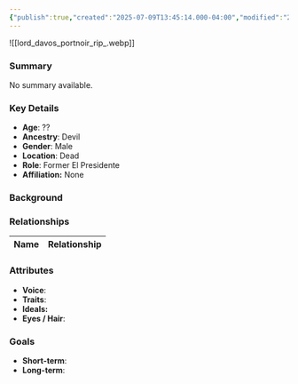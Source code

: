 ```yaml
---
{"publish":true,"created":"2025-07-09T13:45:14.000-04:00","modified":"2025-07-09T13:52:41.000-04:00","cssclasses":""}
---
```



![[lord_davos_portnoir_rip_.webp]]
### Summary
No summary available.

### Key Details
- **Age**: ??
- **Ancestry**: Devil
- **Gender**: Male
- **Location**: Dead
- **Role**: Former El Presidente
- **Affiliation:** None

### Background


### Relationships

| Name  | Relationship |
| ----- | ------------ |

### Attributes
- **Voice**:
- **Traits**:  
- **Ideals:**
- **Eyes / Hair**:  

### Goals
- **Short-term**:  
- **Long-term**:  
